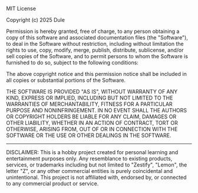 MIT License

Copyright (c) 2025 Dule

Permission is hereby granted, free of charge, to any person obtaining a copy
of this software and associated documentation files (the "Software"), to deal
in the Software without restriction, including without limitation the rights
to use, copy, modify, merge, publish, distribute, sublicense, and/or sell
copies of the Software, and to permit persons to whom the Software is
furnished to do so, subject to the following conditions:

The above copyright notice and this permission notice shall be included in all
copies or substantial portions of the Software.

THE SOFTWARE IS PROVIDED "AS IS", WITHOUT WARRANTY OF ANY KIND, EXPRESS OR
IMPLIED, INCLUDING BUT NOT LIMITED TO THE WARRANTIES OF MERCHANTABILITY,
FITNESS FOR A PARTICULAR PURPOSE AND NONINFRINGEMENT. IN NO EVENT SHALL THE
AUTHORS OR COPYRIGHT HOLDERS BE LIABLE FOR ANY CLAIM, DAMAGES OR OTHER
LIABILITY, WHETHER IN AN ACTION OF CONTRACT, TORT OR OTHERWISE, ARISING FROM,
OUT OF OR IN CONNECTION WITH THE SOFTWARE OR THE USE OR OTHER DEALINGS IN THE
SOFTWARE.

---

DISCLAIMER: This is a hobby project created for personal learning and 
entertainment purposes only. Any resemblance to existing products, services, 
or trademarks including but not limited to "Zestify", "Lemon", the letter "Z", 
or any other commercial entities is purely coincidental and unintentional. 
This project is not affiliated with, endorsed by, or connected to any 
commercial product or service.
